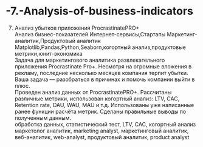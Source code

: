 # -7.-Analysis-of-business-indicators

7. Анализ убытков приложения ProcrastinatePRO+	
Анализ бизнес-показателей	Интернет-сервисы,Стартапы	Маркетинг-аналитик,Продуктовый аналитик	
Matplotlib,Pandas,Python,Seaborn,когортный анализ,продуктовые метрики,юнит-экономика	
Задача для маркетингового аналитика развлекательного приложения Procrastinate Pro+. Несмотря на огромные вложения в рекламу, последние несколько месяцев компания терпит убытки. Ваша задача — разобраться в причинах и помочь компании выйти в плюс.	
Проведен анализ данных от ProcrastinatePRO+. Рассчитаны различные метрики, использован когортный анализ: LTV, CAC, Retention rate, DAU, WAU, MAU и т.д. Использованы уже написанные ранее функции расчёта метрик. Сделаны правильные выводы по полученным данным.	
обработка данных, статистический тест, LTV, CAC, когортный анализ	
маркетолог аналитик, marketing analyst, маркетинговый аналитик, веб-аналитик, web-analyst, продуктовый аналитик, product analyst
